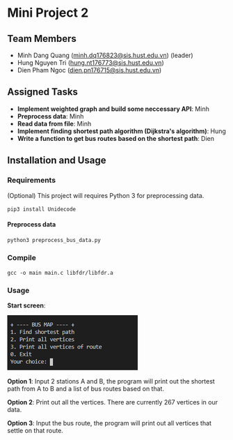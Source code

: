 # Mini Project 2
## Team Members
- Minh Dang Quang (minh.dq176823@sis.hust.edu.vn) (leader)
- Hung Nguyen Tri (hung.nt176773@sis.hust.edu.vn)
- Dien Pham Ngoc (dien.pn176715@sis.hust.edu.vn)

## Assigned Tasks
- **Implement weighted graph and build some neccessary API**: Minh
- **Preprocess data**: Minh
- **Read data from file**: Minh
- **Implement finding shortest path algorithm (Dijkstra's algorithm)**: Hung
- **Write a function to get bus routes based on the shortest path**: Dien

## Installation and Usage
### Requirements
(Optional) This project will requires Python 3 for preprocessing data.

```
pip3 install Unidecode
```

#### Preprocess data
```
python3 preprocess_bus_data.py
```

### Compile
```
gcc -o main main.c libfdr/libfdr.a
```

### Usage

**Start screen**:

![Start screen](docs/start_screen.png)

**Option 1**: Input 2 stations A and B, the program will print out the shortest path from A to B and a list of bus routes based on that.

**Option 2**: Print out all the vertices. There are currently 267 vertices in our data.

**Option 3**: Input the bus route, the program will print out all vertices that settle on that route.